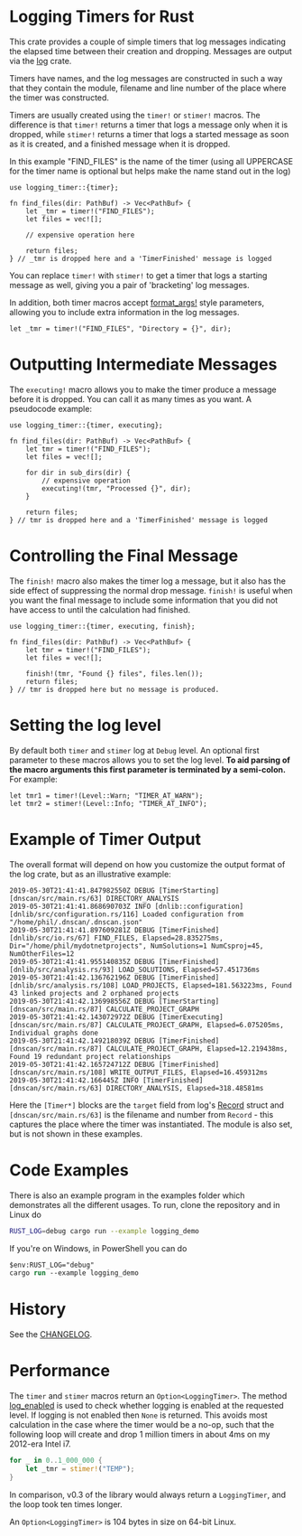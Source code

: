 # Logging Timers for Rust

This crate provides a couple of simple timers that log messages indicating the elapsed
time between their creation and dropping. Messages are output via the
[log](https://crates.io/crates/log) crate.

Timers have names, and the log messages are constructed in such a way that they contain
the module, filename and line number of the place where the timer was constructed.

Timers are usually created using the `timer!` or `stimer!` macros. The difference is
that `timer!` returns a timer that logs a message only when it is dropped, while `stimer!`
returns a timer that logs a started message as soon as it is created, and a finished
message when it is dropped.

In this example "FIND_FILES" is the name of the timer (using all UPPERCASE for the timer
name is optional but helps make the name stand out in the log)

```norun
use logging_timer::{timer};

fn find_files(dir: PathBuf) -> Vec<PathBuf> {
    let _tmr = timer!("FIND_FILES");
    let files = vec![];

    // expensive operation here

    return files;
} // _tmr is dropped here and a 'TimerFinished' message is logged
```

You can replace `timer!` with `stimer!` to get a timer that logs a starting message as
well, giving you a pair of 'bracketing' log messages.

In addition, both timer macros accept [format_args!](https://doc.rust-lang.org/std/macro.format_args.html)
style parameters, allowing you to include extra information in the log messages.

```norun
let _tmr = timer!("FIND_FILES", "Directory = {}", dir);
```

# Outputting Intermediate Messages

The `executing!` macro allows you to make the timer produce a message before it is dropped.
You can call it as many times as you want. A pseudocode example:

```norun
use logging_timer::{timer, executing};

fn find_files(dir: PathBuf) -> Vec<PathBuf> {
    let tmr = timer!("FIND_FILES");
    let files = vec![];

    for dir in sub_dirs(dir) {
        // expensive operation
        executing!(tmr, "Processed {}", dir);
    }

    return files;
} // tmr is dropped here and a 'TimerFinished' message is logged
```

# Controlling the Final Message

The `finish!` macro also makes the timer log a message, but it also has the side
effect of suppressing the normal drop message.  `finish!` is useful when you want the final
message to include some information that you did not have access to until the calculation had
finished.

```norun
use logging_timer::{timer, executing, finish};

fn find_files(dir: PathBuf) -> Vec<PathBuf> {
    let tmr = timer!("FIND_FILES");
    let files = vec![];

    finish!(tmr, "Found {} files", files.len());
    return files;
} // tmr is dropped here but no message is produced.
```

# Setting the log level

By default both `timer` and `stimer` log at `Debug` level. An optional first parameter to
these macros allows you to set the log level. **To aid parsing of the macro arguments this
first parameter is terminated by a semi-colon.** For example:

```norun
let tmr1 = timer!(Level::Warn; "TIMER_AT_WARN");
let tmr2 = stimer!(Level::Info; "TIMER_AT_INFO");
```
# Example of Timer Output

The overall format will depend on how you customize the output format of the log crate, but as an illustrative example:

```text
2019-05-30T21:41:41.847982550Z DEBUG [TimerStarting] [dnscan/src/main.rs/63] DIRECTORY_ANALYSIS
2019-05-30T21:41:41.868690703Z INFO [dnlib::configuration] [dnlib/src/configuration.rs/116] Loaded configuration from "/home/phil/.dnscan/.dnscan.json"
2019-05-30T21:41:41.897609281Z DEBUG [TimerFinished] [dnlib/src/io.rs/67] FIND_FILES, Elapsed=28.835275ms, Dir="/home/phil/mydotnetprojects", NumSolutions=1 NumCsproj=45, NumOtherFiles=12
2019-05-30T21:41:41.955140835Z DEBUG [TimerFinished] [dnlib/src/analysis.rs/93] LOAD_SOLUTIONS, Elapsed=57.451736ms
2019-05-30T21:41:42.136762196Z DEBUG [TimerFinished] [dnlib/src/analysis.rs/108] LOAD_PROJECTS, Elapsed=181.563223ms, Found 43 linked projects and 2 orphaned projects
2019-05-30T21:41:42.136998556Z DEBUG [TimerStarting] [dnscan/src/main.rs/87] CALCULATE_PROJECT_GRAPH
2019-05-30T21:41:42.143072972Z DEBUG [TimerExecuting] [dnscan/src/main.rs/87] CALCULATE_PROJECT_GRAPH, Elapsed=6.075205ms, Individual graphs done
2019-05-30T21:41:42.149218039Z DEBUG [TimerFinished] [dnscan/src/main.rs/87] CALCULATE_PROJECT_GRAPH, Elapsed=12.219438ms, Found 19 redundant project relationships
2019-05-30T21:41:42.165724712Z DEBUG [TimerFinished] [dnscan/src/main.rs/108] WRITE_OUTPUT_FILES, Elapsed=16.459312ms
2019-05-30T21:41:42.166445Z INFO [TimerFinished] [dnscan/src/main.rs/63] DIRECTORY_ANALYSIS, Elapsed=318.48581ms
```

Here the `[Timer*]` blocks are the `target` field from log's [Record](https://docs.rs/log/0.4.6/log/struct.Record.html)
struct and `[dnscan/src/main.rs/63]` is the filename and number from `Record` - this captures the place where the timer was
instantiated. The module is also set, but is not shown in these examples.

# Code Examples

There is also an example program in the examples folder which demonstrates all the
different usages. To run, clone the repository and in Linux do

```sh
RUST_LOG=debug cargo run --example logging_demo
```

If you're on Windows, in PowerShell you can do

```ps
$env:RUST_LOG="debug"
cargo run --example logging_demo
```

# History

See the [CHANGELOG](CHANGELOG.md).

# Performance

The `timer` and `stimer` macros return an `Option<LoggingTimer>`. The method
[log_enabled](https://doc.rust-lang.org/1.1.0/log/macro.log_enabled!.html) is
used to check whether logging is enabled at the requested level. If logging is
not enabled then `None` is returned. This avoids most calculation in the case
where the timer would be a no-op, such that the following loop will create and
drop 1 million timers in about 4ms on my 2012-era Intel i7.

```rs
for _ in 0..1_000_000 {
    let _tmr = stimer!("TEMP");
}
```

In comparison, v0.3 of the library would always return a `LoggingTimer`, and
the loop took ten times longer.

An `Option<LoggingTimer>` is 104 bytes in size on 64-bit Linux.
